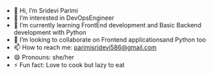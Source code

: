 - 👋 Hi, I’m Sridevi Parimi
- 👀 I’m interested in DevOpsEngineer
- 🌱 I’m currently learning FrontEnd development and Basic Backend development with Python
- 💞️ I’m looking to collaborate on Frontend applicationsand Python too
- 📫 How to reach me: parimisridevi586@gmail.com
- 😄 Pronouns: she/her
- ⚡ Fun fact: Love to cook but lazy to eat

<!---
srideviparimi/srideviparimi is a ✨ special ✨ repository because its `README.md` (this file) appears on your GitHub profile.
You can click the Preview link to take a look at your changes.
--->
